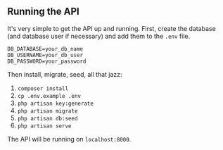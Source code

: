 ## Running the API

It's very simple to get the API up and running. First, create the database (and database
user if necessary) and add them to the `.env` file.

```
DB_DATABASE=your_db_name
DB_USERNAME=your_db_user
DB_PASSWORD=your_password
```

Then install, migrate, seed, all that jazz:

1. `composer install`
2. `cp .env.example .env`
3. `php artisan key:generate`
4. `php artisan migrate`
5. `php artisan db:seed`
6. `php artisan serve`

The API will be running on `localhost:8000`.
